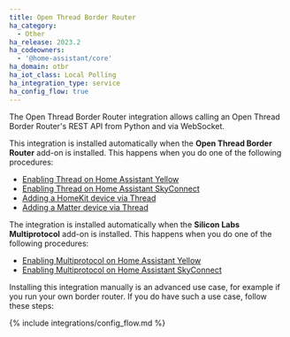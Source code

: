 ```yaml
---
title: Open Thread Border Router
ha_category:
  - Other
ha_release: 2023.2
ha_codeowners:
  - '@home-assistant/core'
ha_domain: otbr
ha_iot_class: Local Polling
ha_integration_type: service
ha_config_flow: true
---
```


The Open Thread Border Router integration allows calling an Open Thread Border Router's REST API from Python and via WebSocket.

This integration is installed automatically when the **Open Thread Border Router** add-on is installed. This happens when you do one of the following procedures:

- [Enabling Thread on Home Assistant Yellow](https://yellow.home-assistant.io/procedures/enable-thread/)
- [Enabling Thread on Home Assistant SkyConnect](https://skyconnect.home-assistant.io/procedures/enable-thread/)
- [Adding a HomeKit device via Thread](https://www.home-assistant.io/integrations/homekit_controller/)
- [Adding a Matter device via Thread](https://www.home-assistant.io/integrations/matter/#adding-a-matter-device-to-home-assistant)

The integration is installed automatically when the **Silicon Labs Multiprotocol** add-on is installed. This happens when you do one of the following procedures:

- [Enabling Multiprotocol on Home Assistant Yellow](https://yellow.home-assistant.io/guides/enable-multiprotocol/)
- [Enabling Multiprotocol on Home Assistant SkyConnect](https://skyconnect.home-assistant.io/procedures/enable-multiprotocol/)

Installing this integration manually is an advanced use case, for example if you run your own border router. If you do have such a use case, follow these steps:

{% include integrations/config_flow.md %}
